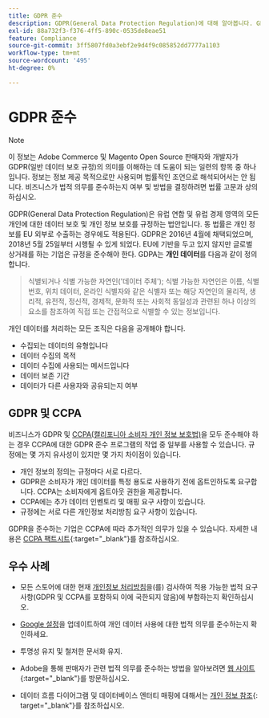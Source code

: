 ```yaml
---
title: GDPR 준수
description: GDPR(General Data Protection Regulation)에 대해 알아봅니다. GDPR은 유럽 연합 및 유럽 경제 영역에서 모든 개인에 대한 데이터 보호 및 개인정보 보호를 규정하는 법입니다.
exl-id: 88a732f3-f376-4ff5-890c-0535de8eae51
feature: Compliance
source-git-commit: 3ff5807fd0a3ebf2e9d4f9c085852dd7777a1103
workflow-type: tm+mt
source-wordcount: '495'
ht-degree: 0%

---
```


# GDPR 준수

>[!NOTE]
>
>이 정보는 Adobe Commerce 및 Magento Open Source 판매자와 개발자가 GDPR(일반 데이터 보호 규정)의 의미를 이해하는 데 도움이 되는 일련의 항목 중 하나입니다. 정보는 정보 제공 목적으로만 사용되며 법률적인 조언으로 해석되어서는 안 됩니다. 비즈니스가 법적 의무를 준수하는지 여부 및 방법을 결정하려면 법률 고문과 상의하십시오.

GDPR(General Data Protection Regulation)은 유럽 연합 및 유럽 경제 영역의 모든 개인에 대한 데이터 보호 및 개인 정보 보호를 규정하는 법안입니다. 동 법률은 개인 정보를 EU 외부로 수출하는 경우에도 적용된다. GDPR은 2016년 4월에 채택되었으며, 2018년 5월 25일부터 시행될 수 있게 되었다. EU에 기반을 두고 있지 않지만 글로벌 상거래를 하는 기업은 규정을 준수해야 한다. GDPA는 **개인 데이터**&#x200B;를 다음과 같이 정의합니다.

>식별되거나 식별 가능한 자연인(&#39;데이터 주체&#39;); 식별 가능한 자연인은 이름, 식별 번호, 위치 데이터, 온라인 식별자와 같은 식별자 또는 해당 자연인의 물리적, 생리적, 유전적, 정신적, 경제적, 문화적 또는 사회적 동일성과 관련된 하나 이상의 요소를 참조하여 직접 또는 간접적으로 식별할 수 있는 정보입니다.

개인 데이터를 처리하는 모든 조직은 다음을 공개해야 합니다.

- 수집되는 데이터의 유형입니다
- 데이터 수집의 목적
- 데이터 수집에 사용되는 메서드입니다
- 데이터 보존 기간
- 데이터가 다른 사용자와 공유되는지 여부

## GDPR 및 CCPA

비즈니스가 GDPR 및 [CCPA(캘리포니아 소비자 개인 정보 보호법)](../getting-started/compliance-ccpa.md)을 모두 준수해야 하는 경우 CCPA에 대한 GDPR 준수 프로그램의 작업 중 일부를 사용할 수 있습니다. 규정에는 몇 가지 유사성이 있지만 몇 가지 차이점이 있습니다.

- 개인 정보의 정의는 규정마다 서로 다르다.
- GDPR은 소비자가 개인 데이터를 특정 용도로 사용하기 전에 옵트인하도록 요구합니다. CCPA는 소비자에게 옵트아웃 권한을 제공합니다.
- CCPA에는 추가 데이터 인벤토리 및 매핑 요구 사항이 있습니다.
- 규정에는 서로 다른 개인정보 처리방침 요구 사항이 있습니다.

GDPR을 준수하는 기업은 CCPA에 따라 추가적인 의무가 있을 수 있습니다. 자세한 내용은 [CCPA 팩트시트][3]{:target=&quot;_blank&quot;}를 참조하십시오.

## 우수 사례

- 모든 스토어에 대한 현재 [개인정보 처리방침](../getting-started/privacy-policy.md)을(를) 검사하여 적용 가능한 법적 요구 사항(GDPR 및 CCPA를 포함하되 이에 국한되지 않음)에 부합하는지 확인하십시오.

- [Google 설정](../merchandising-promotions/google-tools.md#google-privacy-settings)을 업데이트하여 개인 데이터 사용에 대한 법적 의무를 준수하는지 확인하세요.

- 투명성 유지 및 철저한 문서화 유지.

- Adobe을 통해 판매자가 관련 법적 의무를 준수하는 방법을 알아보려면 [웹 사이트][1]{:target=&quot;_blank&quot;}를 방문하십시오.

- 데이터 흐름 다이어그램 및 데이터베이스 엔터티 매핑에 대해서는 [개인 정보 참조][2]{: target=&quot;_blank&quot;}를 참조하십시오.

[1]: https://business.adobe.com/privacy/general-data-protection-regulation.html
[2]: https://experienceleague.adobe.com/docs/commerce-operations/security-and-compliance/reference/data-m2.html?lang=ko
[3]: https://oag.ca.gov/system/files/attachments/press_releases/CCPA%20Fact%20Sheet%20%2800000002%29.pdf
